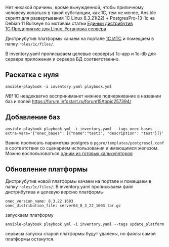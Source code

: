 
Нет никакой причины, кроме вынужденной, чтобы приличному человеку копаться в такой субстанции, как 1C, тем не менее, Ansible скрипт для развертывания 1С Linux 8.3.21(22) + PostgresPro-13-1c на Debian 11 Bullseye по мотивам статьи [Единый дистрибутив 1С:Предприятие для Linux. Установка сервера](https://interface31.ru/tech_it/2021/10/edinyy-distributiv-1c-dlya-linux-server.html)

Дистриубутив платформы качаем на портале [1С ИТС](https://interface31.ru/version_file?nick=Platform83&ver=8.3.20.1710&path=Platform%5c8_3_20_1710%5cserver64_8_3_20_1710.tar.gz) и помещаем в папку `roles/1c/files/`.

В inventory.yaml прописываем целевые сервер(ы) 1c-app и 1c-db для сервера приложения и сервера БД соответственно. 

## Раскатка с нуля
```
ansible-playbook -i inventory.yaml playbook.yml
```
*NB!* 1С неадекватно восприниманет нижнее подчеркивание в названии баз и полей 
https://forum.infostart.ru/forum15/topic257394/

## Добавление баз
```
ansible-playbook playbook.yml -i inventory.yaml --tags onec-bases --extra-vars='{"onec_bases": [{"name":"test3", "description": "test"}]}'
```

Важно прописать параметры postgres в `pgpro/templates/postgresql.conf` в соответствии со сценарием использования и имеющимся железом. Можно воспользоваться [одним из готовых калькуляторов](http://pgconfigurator.cybertec.at/)


## Обновление платформы
Дистриубутив новой платформы качаем на портале и помещаем в папку `roles/1c/files/`. В inventory.yaml прописываем файл дистрибутива и целевую версию платформы

```
onec_version_name: 8.3.22.1603
onec_distribution_file: server64_8_3_22_1603.tar.gz
```
запускаем платформу

```
ansible-playbook playbook.yml -i inventory.yaml --tags update_platform 
```
сервисы запуска старой платформы будут удалены, но файлы самой платформы останутся. 

